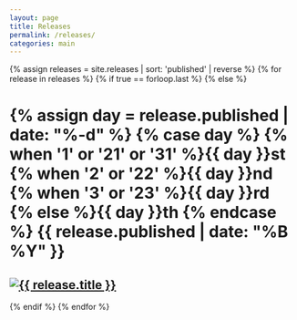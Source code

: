 ```yaml
---
layout: page
title: Releases
permalink: /releases/
categories: main
---
```


{% assign releases = site.releases | sort: 'published' | reverse %}
{% for release in releases %}
{% if true == forloop.last %} <!-- Last is the "Arcade Badgers Company Release" so ignore it -->
{% else %}
<div class="release">
<h1>
{% assign day = release.published | date: "%-d"  %}
{% case day %}
  {% when '1' or '21' or '31' %}{{ day }}st
  {% when '2' or '22' %}{{ day }}nd
  {% when '3' or '23' %}{{ day }}rd
  {% else %}{{ day }}th
{% endcase %}
{{ release.published | date: "%B %Y" }}
</h1>
<a href="{{ release.url }} "><h2><img src="{{ release.banner }}" alt="{{ release.title }}"></h2></a>
</div>
{% endif %}
{% endfor %}